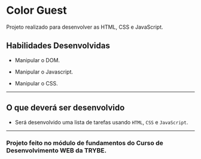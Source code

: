 
# Color Guest

Projeto realizado para desenvolver as HTML, CSS e JavaScript.

## Habilidades Desenvolvidas

- Manipular o DOM.

- Manipular o Javascript.

- Manipular o CSS.

---

## O que deverá ser desenvolvido

- Será desenvolvido uma lista de tarefas usando `HTML`, `CSS` e `JavaScript`.

---

### Projeto feito no módulo de fundamentos do Curso de Desenvolvimento WEB da TRYBE.